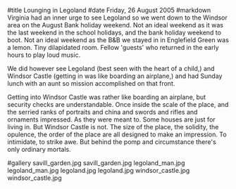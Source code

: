 #title Lounging in Legoland
#date Friday, 26 August 2005
#markdown
Virginia had an inner urge to see Legoland so we went down to the Windsor area on the August Bank holiday weekend. Not an ideal weekend as it was the last weekend in the school holidays, and the bank holiday weekend to boot. Not an ideal weekend as the B&B we stayed in in Englefield Green was a lemon. Tiny dilapidated room. Fellow 'guests' who returned in the early hours to play loud music.

We did however see Legoland (best seen with the heart of a child,) and Windsor Castle (getting in was like boarding an airplane,) and had Sunday lunch with an aunt so mission accomplished on that front.

Getting into Windsor Castle was rather like boarding an airplane, but security checks are understandable. Once inside the scale of the place, and the serried ranks of portraits and china and swords and rifles and ornaments impressed. As they were meant to. Some houses are just for living in. But Windsor Castle is not. The size of the place, the solidity, the opulence, the order of the place are all designed to make an impression. To intimidate, to strike awe. But behind the pomp and circumstance there's only ordinary mortals.

#gallery
savill_garden.jpg	savill_garden.jpg
legoland_man.jpg	legoland_man.jpg
legoland.jpg	legoland.jpg
windsor_castle.jpg	windsor_castle.jpg
